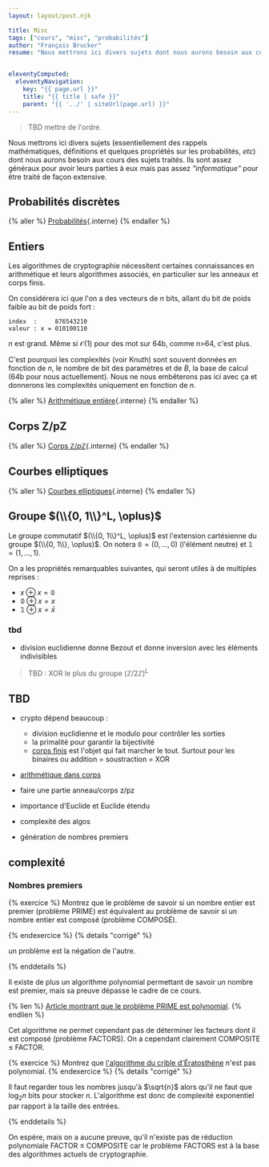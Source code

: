 ```yaml
---
layout: layout/post.njk

title: Misc
tags: ["cours", "misc", "probabilités"]
author: "François Brucker"
resume: "Nous mettrons ici divers sujets dont nous aurons besoin aux cours des sujets traités. Ils sont assez généraux pour avoir leurs parties à eux mais pas assez informatique pour être traité de façon extensive."


eleventyComputed:
  eleventyNavigation:
    key: "{{ page.url }}"
    title: "{{ title | safe }}"
    parent: "{{ '../' | siteUrl(page.url) }}"
---
```


> TBD mettre de l'ordre.

Nous mettrons ici divers sujets (essentiellement des rappels mathématiques, définitions et quelques propriétés sur les probabilités, _etc_) dont nous aurons besoin aux cours des sujets traités. Ils sont assez généraux pour avoir leurs parties à eux mais pas assez _"informatique"_ pour être traité de façon extensive.

## Probabilités discrètes

{% aller %}
[Probabilités](probabilités){.interne}
{% endaller %}

## Entiers

Les algorithmes de cryptographie nécessitent certaines connaissances en arithmétique et leurs algorithmes associés, en particulier sur les anneaux et corps finis.

On considérera ici que l'on a des vecteurs de $n$ bits, allant du bit de poids faible au bit de poids fort :

```
index  :     876543210
valeur : x = 010100110
```

$n$ est grand. Même si $\mathcal{O}(1)$ pour des mot sur 64b, comme n>64, c'est plus.

C'est pourquoi les complexités (voir Knuth) sont souvent données en fonction de $n$, le nombre de bit des paramètres et de $B$, la base de calcul (64b pour nous actuellement). Nous ne nous embêterons pas ici avec ça et donnerons les complexités uniquement en fonction de $n$.

{% aller %}
[Arithmétique entière](nombres){.interne}
{% endaller %}

## Corps Z/pZ

{% aller %}
[Corps $\mathbb{Z}/p\mathbb{Z}$](corps-ZpZ){.interne}
{% endaller %}

## Courbes elliptiques

{% aller %}
[Courbes elliptiques](courbes-elliptiques){.interne}
{% endaller %}

## Groupe $(\\{0, 1\\}^L, \oplus)$

Le groupe commutatif $(\\{0, 1\\}^L, \oplus)$ est l'extension cartésienne du groupe $(\\{0, 1\\}, \oplus)$. On notera $\mathbb{0} = (0, \dots, 0)$ (l'élément neutre) et $\mathbb{1} = (1, \dots, 1)$.

On a les propriétés remarquables suivantes, qui seront utiles à de multiples reprises :

- $x \oplus x = \mathbb{0}$
- $\mathbb{0} \oplus x = x$
- $\mathbb{1} \oplus x = \bar{x}$

### tbd

- division euclidienne donne Bezout et donne inversion avec les éléments indivisibles

>TBD : XOR le plus du groupe $(\mathbb{Z}/2\mathbb{Z})^L$

## TBD

- crypto dépend beaucoup :
  - division euclidienne et le modulo pour contrôler les sorties
  - la primalité pour garantir la bijectivité
  - [corps finis](https://en.wikipedia.org/wiki/Finite_field_arithmetic) est l'objet qui fait marcher le tout. Surtout pour les binaires ou addition = soustraction = XOR

- [arithmétique dans corps](https://stackoverflow.com/questions/70261458/how-to-perform-addition-and-multiplication-in-f-28)

- faire une partie anneau/corps z/pz
- importance d'Euclide et Euclide étendu
- complexité des algos

- génération de nombres premiers


## complexité

### Nombres premiers

{% exercice %}
Montrez que le problème de savoir si un nombre entier est premier (problème PRIME) est équivalent au problème de savoir si un nombre entier est composé (problème COMPOSÉ).

{% endexercice %}
{% details "corrigé" %}

un problème est la négation de l'autre.

{% enddetails %}

Il existe de plus un algorithme polynomial permettant de savoir un nombre est premier, mais sa preuve dépasse le cadre de ce cours.

{% lien %}
[Article montrant que le problème PRIME est polynomial](https://annals.math.princeton.edu/wp-content/uploads/annals-v160-n2-p12.pdf).
{% endlien %}

Cet algorithme ne permet cependant pas de déterminer les facteurs dont il est composé (problème FACTORS). On a cependant clairement COMPOSITE ≤ FACTOR.

{% exercice %}
Montrez que [l'algorithme du crible d'Ératosthène](https://fr.wikipedia.org/wiki/Crible_d%27%C3%89ratosth%C3%A8ne) n'est pas polynomial.
{% endexercice %}
{% details "corrigé" %}

Il faut regarder tous les nombres jusqu'à $\sqrt{n}$ alors qu'il ne faut que $\log_2{n}$ bits pour stocker $n$. L'algorithme est donc de complexité exponentiel par rapport à la taille des entrées.

{% enddetails %}

On espère, mais on a aucune preuve, qu'il n'existe pas de réduction polynomiale FACTOR ≤ COMPOSITE car le problème FACTORS est à la base des algorithmes actuels de cryptographie.
